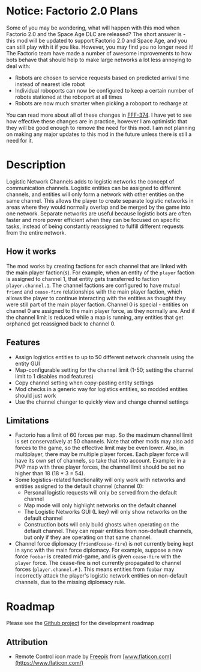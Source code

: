# Notice: Factorio 2.0 Plans

Some of you may be wondering, what will happen with this mod when Factorio 2.0 and the Space Age DLC are released?  The short answer is - this mod will be updated to support Factorio 2.0 and Space Age, and you can still play with it if you like.  However, you may find you no longer need it!  The Factorio team have made a number of awesome improvements to how bots behave that should help to make large networks a lot less annoying to deal with:
- Robots are chosen to service requests based on predicted arrival time instead of nearest idle robot
- Individual roboports can now be configured to keep a certain number of robots stationed at the roboport at all times
- Robots are now much smarter when picking a roboport to recharge at

You can read more about all of these changes in [FFF-374](https://www.factorio.com/blog/post/fff-374).  I have yet to see how effective these changes are in practice, however I am optimistic that they will be good enough to remove the need for this mod.  I am not planning on making any major updates to this mod in the future unless there is still a need for it.

# Description

Logistic Network Channels adds to logistic networks the concept of communication channels.  Logistic entities can be assigned to different channels, and entities will only form a network with other entities on the same channel.  This allows the player to create separate logistic networks in areas where they would normally overlap and be merged by the game into one network.  Separate networks are useful because logistic bots are often faster and more power efficient when they can be focused on specific tasks, instead of being constantly reassigned to fulfill different requests from the entire network.

## How it works

The mod works by creating factions for each channel that are linked with the main player faction(s).  For example, when an entity of the `player` faction is assigned to channel 1, that entity gets transferred to faction `player.channel.1`.  The channel factions are configured to have mutual `friend` and `cease-fire` relationships with the main player faction, which allows the player to continue interacting with the entities as thought they were still part of the main player faction.  Channel 0 is special - entities on channel 0 are assigned to the main player force, as they normally are.  And if the channel limit is reduced while a map is running, any entities that get orphaned get reassigned back to channel 0.

## Features

- Assign logistics entities to up to 50 different network channels using the entity GUI
- Map-configurable setting for the channel limit (1-50; setting the channel limit to 1 disables mod features)
- Copy channel setting when copy-pasting entity settings
- Mod checks in a generic way for logistics entities, so modded entities should just work
- Use the channel changer to quickly view and change channel settings

## Limitations

- Factorio has a limit of 60 forces per map.  So the maximum channel limit is set conservatively at 50 channels.  Note that other mods may also add forces to the game, so the effective limit may be even lower.  Also, in multiplayer, there may be multiple player forces.  Each player force will have its own set of channels, so take that into account.  Example: in a PVP map with three player forces, the channel limit should be set no higher than 18 (18 * 3 = 54).
- Some logistics-related functionality will only work with networks and entities assigned to the default channel (channel 0):
    - Personal logistic requests will only be served from the default channel
    - Map mode will only highlight networks on the default channel
    - The Logistic Networks GUI (L key) will only show networks on the default channel
    - Construction bots will only build ghosts when operating on the default channel.  They can repair entities from non-default channels, but only if they are operating on that same channel.
- Channel force diplomacy (`friend`/`cease-fire`) is not currently being kept in sync with the main force diplomacy.  For example, suppose a new force `foobar` is created mid-game, and is given `cease-fire` with the `player` force.  The cease-fire is not currently propagated to channel forces (`player.channel.#` ).  This means entities from `foobar` may incorrectly attack the player's logistic network entities on non-default channels, due to the missing diplomacy rule.

# Roadmap

Please see the [Github project](https://github.com/ceresward/factorio-logiNetChannels) for the development roadmap

## Attribution

- Remote Control icon made by [Freepik](https://www.freepik.com) from [www.flaticon.com](https://www.flaticon.com/)